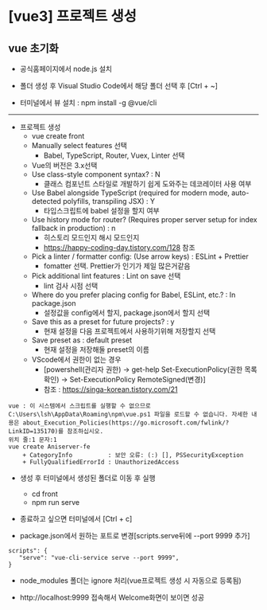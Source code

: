 [vue3] 프로젝트 생성
=======
vue 초기화
-----
- 공식홈페이지에서 node.js 설치

- 폴더 생성 후 Visual Studio Code에서 해당 폴더 선택 후 [Ctrl + ~]

- 터미널에서 뷰 설치 : npm install -g @vue/cli

-----------
- 프로젝트 생성
    - vue create front
    - Manually select features 선택
        - Babel, TypeScript, Router, Vuex, Linter 선택
    - Vue의 버전은 3.x선택
    - Use class-style component syntax? : N
        - 클래스 컴포넌트 스타일로 개발하기 쉽게 도와주는 데코레이터 사용 여부
    - Use Babel alongside TypeScript (required for modern mode, auto-detected polyfills, transpiling JSX) : Y
        - 타입스크립트에 babel 설정을 할지 여부
    - Use history mode for router? (Requires proper server setup for index fallback in production) : n
        - 히스토리 모드인지 해시 모드인지 
        - https://happy-coding-day.tistory.com/128 참조
    - Pick a linter / formatter config: (Use arrow keys) : ESLint + Prettier
        - fomatter 선택. Prettier가 인기가 제일 많은거같음
    - Pick additional lint features : Lint on save 선택
        - lint 검사 시점 선택
    - Where do you prefer placing config for Babel, ESLint, etc.? : In package.json
        - 설정값을 config에서 할지, package.json에서 할지 선택
    - Save this as a preset for future projects? : y
        - 현재 설정을 다음 프로젝트에서 사용하기위해 저장할지 선택
    - Save preset as : default preset
        - 현재 설정을 저장해둘 preset의 이름
    - VScode에서 권한이 없는 경우
        - [powershell(관리자 권한) -> get-help Set-ExecutionPolicy(권한 목록확인) -> Set-ExecutionPolicy RemoteSigned(변경)]
        - 참조 : https://singa-korean.tistory.com/21
~~~
vue : 이 시스템에서 스크립트를 실행할 수 없으므로 C:\Users\lsh\AppData\Roaming\npm\vue.ps1 파일을 로드할 수 없습니다. 자세한 내용은 about_Execution_Policies(https://go.microsoft.com/fwlink/?LinkID=135170)를 참조하십시오.
위치 줄:1 문자:1
vue create Aniserver-fe
    + CategoryInfo          : 보안 오류: (:) [], PSSecurityException
    + FullyQualifiedErrorId : UnauthorizedAccess
~~~

 - 생성 후 터미널에서 생성된 폴더로 이동 후 실행
    - cd front
    - npm run serve

 - 종료하고 싶으면 터미널에서 [Ctrl + c]

 - package.json에서 원하는 포트로 변경[scripts.serve뒤에 --port 9999 추가]
 ~~~
scripts": {
    "serve": "vue-cli-service serve --port 9999",
}
 ~~~

 - node_modules 폴더는 ignore 처리(vue프로젝트 생성 시 자동으로 등록됨)

 - http://localhost:9999 접속해서 Welcome화면이 보이면 성공
